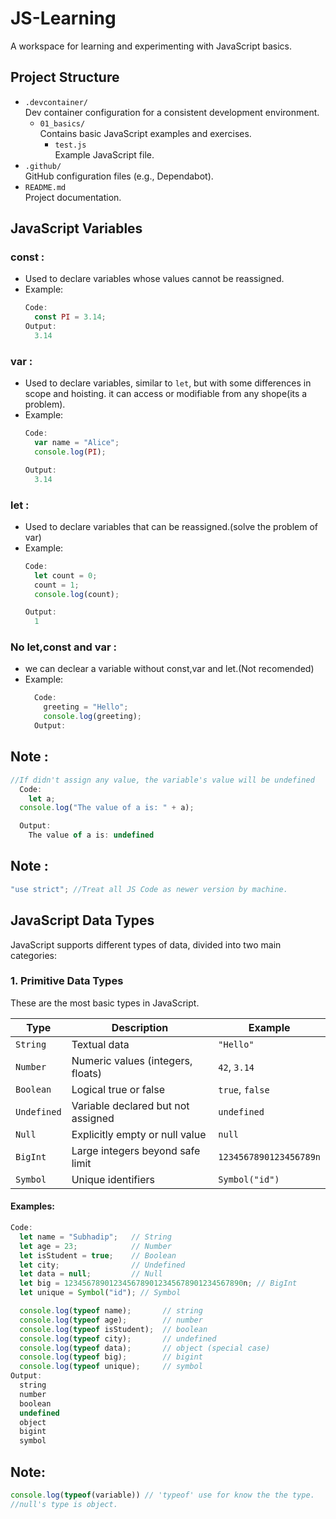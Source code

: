 # JS-Learning

A workspace for learning and experimenting with JavaScript basics.

## Project Structure

- `.devcontainer/`  
  Dev container configuration for a consistent development environment.
  - `01_basics/`  
    Contains basic JavaScript examples and exercises.
    - `test.js`  
      Example JavaScript file.
- `.github/`  
  GitHub configuration files (e.g., Dependabot).
- `README.md`  
  Project documentation.

## JavaScript Variables

  ### const :
  - Used to declare variables whose values cannot be reassigned.
  - Example:
    ```js
    Code:
      const PI = 3.14;
    Output:
      3.14
    ```


  ### var :
  - Used to declare variables, similar to `let`, but with some differences in scope and hoisting. it can access or modifiable from any shope(its a problem).
  - Example:
    ```js
    Code:
      var name = "Alice";
      console.log(PI);

    Output:
      3.14

    ```

  ### let :
  - Used to declare variables that can be reassigned.(solve the problem of var)
  - Example:
    ```js
    Code:
      let count = 0;
      count = 1;
      console.log(count);

    Output:
      1
    ```

  ### No let,const and var :
  - we can declear a variable without const,var and let.(Not recomended)
  - Example:
    ```js
      Code:
        greeting = "Hello";
        console.log(greeting);
      Output:
    ```

## Note :
  ```js
  //If didn't assign any value, the variable's value will be undefined
    Code:
      let a;
    console.log("The value of a is: " + a);

    Output:
      The value of a is: undefined
  ```
  
  
## Note :
  ```js
  "use strict"; //Treat all JS Code as newer version by machine.
  ```

## JavaScript Data Types 

JavaScript supports different types of data, divided into two main categories:

### 1. **Primitive Data Types**

These are the most basic types in JavaScript.

| Type       | Description                      | Example                  |
|------------|----------------------------------|--------------------------|
| `String`   | Textual data                     | `"Hello"`                |
| `Number`   | Numeric values (integers, floats)| `42`, `3.14`             |
| `Boolean`  | Logical true or false            | `true`, `false`          |
| `Undefined`| Variable declared but not assigned | `undefined`           |
| `Null`     | Explicitly empty or null value   | `null`                   |
| `BigInt`   | Large integers beyond safe limit | `1234567890123456789n`  |
| `Symbol`   | Unique identifiers               | `Symbol("id")`           |

#### Examples:

```js
Code:
  let name = "Subhadip";   // String
  let age = 23;            // Number
  let isStudent = true;    // Boolean
  let city;                // Undefined
  let data = null;         // Null
  let big = 1234567890123456789012345678901234567890n; // BigInt
  let unique = Symbol("id"); // Symbol

  console.log(typeof name);       // string
  console.log(typeof age);        // number
  console.log(typeof isStudent);  // boolean
  console.log(typeof city);       // undefined
  console.log(typeof data);       // object (special case)
  console.log(typeof big);        // bigint
  console.log(typeof unique);     // symbol
Output:
  string
  number
  boolean
  undefined
  object
  bigint
  symbol
```
## Note:
  ```js
  console.log(typeof(variable)) // 'typeof' use for know the the type.
  //null's type is object.
  ```